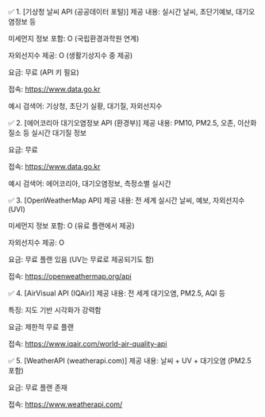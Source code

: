 ✅ 1. [기상청 날씨 API (공공데이터 포털)]
제공 내용: 실시간 날씨, 초단기예보, 대기오염정보 등

미세먼지 정보 포함: O (국립환경과학원 연계)

자외선지수 제공: O (생활기상지수 중 제공)

요금: 무료 (API 키 필요)

접속: https://www.data.go.kr

예시 검색어: 기상청, 초단기 실황, 대기질, 자외선지수

✅ 2. [에어코리아 대기오염정보 API (환경부)]
제공 내용: PM10, PM2.5, 오존, 이산화질소 등 실시간 대기질 정보

요금: 무료

접속: https://www.data.go.kr

예시 검색어: 에어코리아, 대기오염정보, 측정소별 실시간

✅ 3. [OpenWeatherMap API]
제공 내용: 전 세계 실시간 날씨, 예보, 자외선지수(UVI)

미세먼지 정보 포함: O (유료 플랜에서 제공)

자외선지수 제공: O

요금: 무료 플랜 있음 (UV는 무료로 제공되기도 함)

접속: https://openweathermap.org/api

✅ 4. [AirVisual API (IQAir)]
제공 내용: 전 세계 대기오염, PM2.5, AQI 등

특징: 지도 기반 시각화가 강력함

요금: 제한적 무료 플랜

접속: https://www.iqair.com/world-air-quality-api

✅ 5. [WeatherAPI (weatherapi.com)]
제공 내용: 날씨 + UV + 대기오염 (PM2.5 포함)

요금: 무료 플랜 존재

접속: https://www.weatherapi.com/

